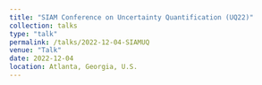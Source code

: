 ```yaml
---
title: "SIAM Conference on Uncertainty Quantification (UQ22)"
collection: talks
type: "talk"
permalink: /talks/2022-12-04-SIAMUQ
venue: "Talk"
date: 2022-12-04
location: Atlanta, Georgia, U.S.
---
```

